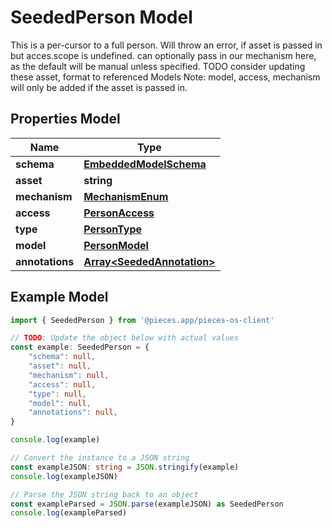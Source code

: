 
# SeededPerson Model

This is a per-cursor to a full person.  Will throw an error, if asset is passed in but acces.scope is undefined.  can optionally pass in our mechanism here, as the default will be manual unless specified.  TODO consider updating these asset, format to referenced Models  Note: model, access, mechanism will only be added if the asset is passed in.

## Properties Model

Name | Type
------------ | -------------
**schema** | [**EmbeddedModelSchema**](EmbeddedModelSchema)
**asset** | **string**
**mechanism** | [**MechanismEnum**](MechanismEnum)
**access** | [**PersonAccess**](PersonAccess)
**type** | [**PersonType**](PersonType)
**model** | [**PersonModel**](PersonModel)
**annotations** | [**Array&lt;SeededAnnotation&gt;**](SeededAnnotation)

## Example Model

```typescript
import { SeededPerson } from '@pieces.app/pieces-os-client'

// TODO: Update the object below with actual values
const example: SeededPerson = {
    "schema": null,
    "asset": null,
    "mechanism": null,
    "access": null,
    "type": null,
    "model": null,
    "annotations": null,
}

console.log(example)

// Convert the instance to a JSON string
const exampleJSON: string = JSON.stringify(example)
console.log(exampleJSON)

// Parse the JSON string back to an object
const exampleParsed = JSON.parse(exampleJSON) as SeededPerson
console.log(exampleParsed)
```


